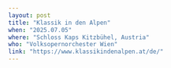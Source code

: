 ```yaml
---
layout: post
title: "Klassik in den Alpen"
when: "2025.07.05"
where: "Schloss Kaps Kitzbühel, Austria"
who: "Volksopernorchester Wien"
link: "https://www.klassikindenalpen.at/de/"
---
```


